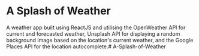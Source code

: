 # A Splash of Weather 
A weather app built using ReactJS and utilising the OpenWeather API for current and forecasted weather, Unsplash API for displaying a random background image based on the location's current weather, and the Google Places API for the location autocomplete.# A-Splash-of-Weather